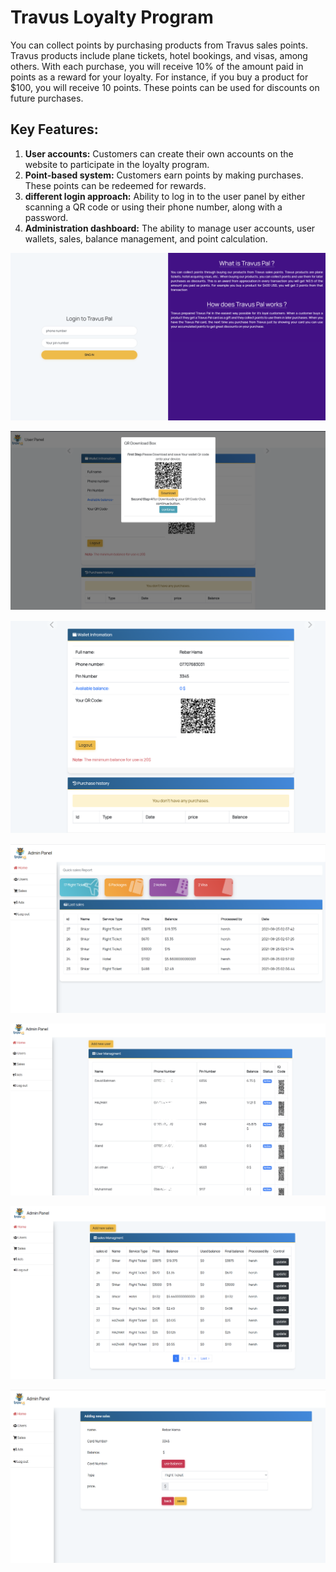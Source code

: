 # Travus Loyalty Program

You can collect points by purchasing products from Travus sales points. Travus products include plane tickets, hotel bookings, and visas, among others. With each purchase, you will receive 10% of the amount paid in points as a reward for your loyalty. For instance, if you buy a product for $100, you will receive 10 points. These points can be used for discounts on future purchases.

## Key Features:

1. **User accounts:** Customers can create their own accounts on the website to participate in the loyalty program.
2. **Point-based system:** Customers earn points by making purchases. These points can be redeemed for rewards.
3. **different login approach:** Ability to log in to the user panel by either scanning a QR code or using their phone number, along with a password.
4. **Administration dashboard:** The ability to manage user accounts, user wallets, sales, balance management, and point calculation.


![travus-loyalty](https://raw.githubusercontent.com/rebarhama/Travus-Loyalty-Program/main/user-login.png)


![travus-loyalty](https://raw.githubusercontent.com/rebarhama/Travus-Loyalty-Program/main/first-time-user-dashboard.png)



![travus-loyalty](https://raw.githubusercontent.com/rebarhama/Travus-Loyalty-Program/main/user-wallet-info.png)

![travus-loyalty](https://raw.githubusercontent.com/rebarhama/Travus-Loyalty-Program/main/admin-dashboard.png)

![travus-loyalty](https://raw.githubusercontent.com/rebarhama/Travus-Loyalty-Program/main/admin-user-management.png)


![travus-loyalty](https://raw.githubusercontent.com/rebarhama/Travus-Loyalty-Program/main/admin-list-of-sales.png)

![travus-loyalty](https://raw.githubusercontent.com/rebarhama/Travus-Loyalty-Program/main/admin-adding-new-sales.png)
